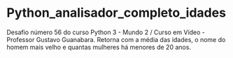 # Python_analisador_completo_idades
Desafio número 56 do curso Python 3 - Mundo 2 / Curso em Vídeo - Professor Gustavo Guanabara.
Retorna com a média das idades, o nome do homem mais velho e quantas mulheres há menores de 20 anos.
